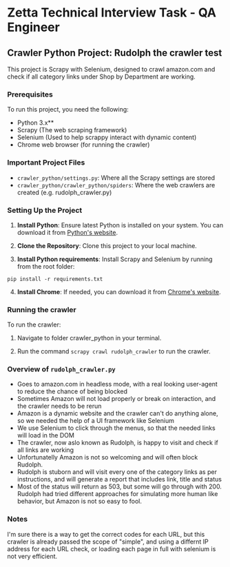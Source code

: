 # Zetta Technical Interview Task - QA Engineer

## Crawler Python Project: Rudolph the crawler test

This project is Scrapy with Selenium, designed to crawl amazon.com and check if all category links under Shop by Department are working.

### Prerequisites

To run this project, you need the following:

- Python 3.x**
- Scrapy (The web scraping framework)
- Selenium (Used to help scrappy interact with dynamic content)
- Chrome web browser (for running the crawler)

### Important Project Files

- `crawler_python/settings.py`: Where all the Scrapy settings are stored
- `crawler_python/crawler_python/spiders`: Where the web crawlers are created (e.g. rudolph_crawler.py)

### Setting Up the Project

1. **Install Python**: Ensure latest Python is installed on your system. You can download it from [Python's website](https://www.python.org/downloads/).

2. **Clone the Repository**: Clone this project to your local machine.

3. **Install Python requirements**: Install Scrapy and Selenium by running from the root folder:
```
pip install -r requirements.txt
```
4. **Install Chrome**: If needed, you can download it from [Chrome's website](www.google.com/chrome).

### Running the crawler

To run the crawler:

1. Navigate to folder crawler_python in your terminal.

2. Run the command `scrapy crawl rudolph_crawler` to run the crawler.

### Overview of `rudolph_crawler.py`

- Goes to amazon.com in headless mode, with a real looking user-agent to reduce the chance of being blocked
- Sometimes Amazon will not load properly or break on interaction, and the crawler needs to be rerun
- Amazon is a dynamic website and the crawler can't do anything alone, so we needed the help of a UI framework like Selenium
- We use Selenium to click through the menus, so that the needed links will load in the DOM
- The crawler, now aslo known as Rudolph, is happy to visit and check if all links are working
- Unfortunatelly Amazon is not so welcoming and will often block Rudolph.
- Rudolph is stuborn and will visit every one of the category links as per instructions, and will generate a report that includes link, title and status
- Most of the status will return as 503, but some will go through with 200. Rudolph had tried different approaches for simulating more human like behavior, but Amazon is not so easy to fool.

### Notes
I'm sure there is a way to get the correct codes for each URL, but this crawler is already passed the scope of "simple", and using a differnt IP address for each URL check, or loading each page in full with selenium is not very efficient.